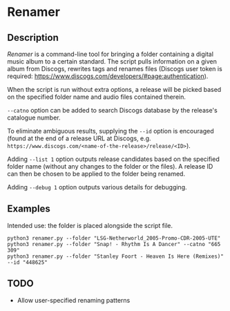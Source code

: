 # Renamer

## Description

*Renamer* is a command-line tool for bringing a folder containing a digital music album to a certain standard. The script pulls information on a given album from Discogs, rewrites tags and renames files (Discogs user token is required: https://www.discogs.com/developers/#page:authentication).

When the script is run without extra options, a release will be picked based on the specified folder name and audio files contained therein.

`--catno` option can be added to search Discogs database by the release's catalogue number.

To eliminate ambiguous results, supplying the `--id` option is encouraged (found at the end of a release URL at Discogs, e.g. `https://www.discogs.com/<name-of-the-release>/release/<ID>`).

Adding `--list 1` option outputs release candidates based on the specified folder name (without any changes to the folder or the files). A release ID can then be chosen to be applied to the folder being renamed.

Adding `--debug 1` option outputs various details for debugging.

## Examples

Intended use: the folder is placed alongside the script file.

```
python3 renamer.py --folder "LSG-Netherworld_2005-Promo-CDR-2005-UTE"
python3 renamer.py --folder "Snap! - Rhythm Is A Dancer" --catno "665 309"
python3 renamer.py --folder "Stanley Foort - Heaven Is Here (Remixes)" --id "448625"
```

## TODO

* Allow user-specified renaming patterns
